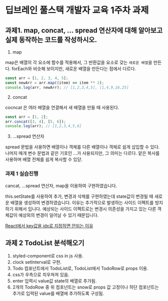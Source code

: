 # 딥브레인 풀스택 개발자 교육 1주차 과제

## 과제1. map, concat, ... spread 연산자에 대해 알아보고 실제 동작하는 코드를 작성하시오.

1. map

map은 배열의 각 요소에 함수를 적용해서, 그 반환값을 요소로 갖는 `새로운 배열`을 만든다. forEach와 비슷해 보이지만, 새로운 배열을 만든다는 점에서 다르다.

```js
const arr = [1, 2, 3, 4, 5];
const newArr = arr.map((item) => item ** 2);
console.log(arr, newArr); // [1,2,3,4,5], [1,4,9,16,25]
```

2. concat

cocncat 은 여러 배열을 연결해서 새 배열을 만들 때 사용된다.

```js
const arr = [1, 2];
arr.concat([3, 4], [5, 6]);
console.log(arr); // [1,2,3,4,5,6]
```

3. ...spread 연산자

spread 문법을 사용하면 배열이나 객체를 다른 배열이나 객체로 쉽게 삽입할 수 있다. 나머지 매개 변수 문법과 같은 기호인 ...가 사용되지만, 그 의미는 다르다. 앝은 복사를 사용하며 배열 전체를 쉽게 복사할 수 있닫.

### 과제 1 실습진행

cancat, ...spread 연산자, map을 이용하여 구현하였습니다.

this.setState를 사용하여 추가, 변경과 삭제를 구현하였는데 state값이 변경될 때 새로운 배열을 생성하여 변경하였습니다. 이유는 추가적으로 발생하는 사이드 이펙트를 방지하기 위해서 입니다. 예상되는 사이드 이펙트로는 변경시 의존성을 가지고 있는 다른 객체값이 예상외의 변경이 일어날 수 있기 때문입니다.

[React에서 key값을 idx로 지정하면 안되는 이유](https://velog.io/@vlfflq2004/React-Index%EB%A5%BC-key%EB%A1%9C-%EC%93%B0%EB%A9%B4-%EC%95%88%EB%90%98%EB%8A%94-%EC%9D%B4%EC%9C%A0)

## 과제 2 TodoList 분석해오기

1. styled-component로 css in js 사용.
2. clock setInterval로 구현.
3. Todo 컴포넌트에서 TodoList로, TodoList에서 TodoRow로 props 이용.
4. css가 우측으로 치우쳐져 있음.
5. enter 입력시 value값 state의 배열로 추가됨.
6. 2개의 TodoRow 중 위 컴포넌트는 snow로 props 값 고정이나 하단 컴포넌트는 추가로 입력된 value를 배열에 추가하도록 구성됨.
